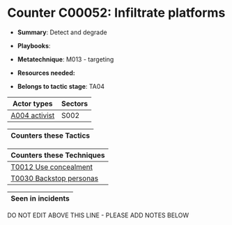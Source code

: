 # Counter C00052: Infiltrate platforms

* **Summary**: Detect and degrade

* **Playbooks**: 

* **Metatechnique**: M013 - targeting

* **Resources needed:** 

* **Belongs to tactic stage**: TA04


| Actor types | Sectors |
| ----------- | ------- |
| [A004 activist](../generated_pages/actortypes/A004.md) | S002 |



| Counters these Tactics |
| ---------------------- |



| Counters these Techniques |
| ------------------------- |
| [T0012 Use concealment](../generated_pages/techniques/T0012.md) |
| [T0030 Backstop personas](../generated_pages/techniques/T0030.md) |



| Seen in incidents |
| ----------------- |


DO NOT EDIT ABOVE THIS LINE - PLEASE ADD NOTES BELOW